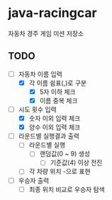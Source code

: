 # java-racingcar
자동차 경주 게임 미션 저장소

## TODO
- [ ] 자동차 이름 입력
    - [x] 각 이름 쉼표(,)로 구분
        - [x] 5자 이하 체크
        - [x] 이름 중복 체크
- [ ] 시도 횟수 입력
    - [x] 숫자 이외 입력 체크
    - [x] 양수 이외 입력 체크
- [ ] 라운드별 실행결과 출력
    - [ ] 라운드별 실행
        - [ ] 랜덤값(0 ~ 9) 생성
            - [ ] 기준값(4) 이상 전진
    - [ ] 각 차량 위치 -으로 표현
- [ ] 우승자 출력
    - [ ] 최종 위치 비교로 우승자 탐색